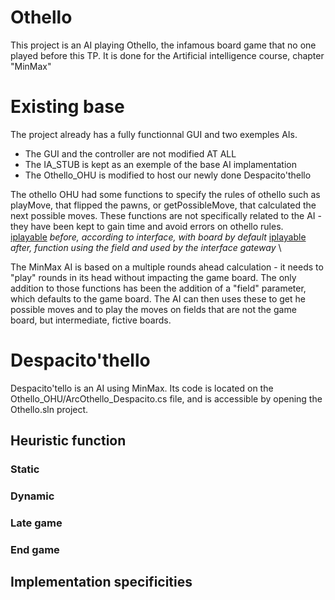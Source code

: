 # Othello
This project is an AI playing Othello, the infamous board game that no one played before this TP. It is done for the Artificial intelligence course, chapter "MinMax"

# Existing base
The project already has a fully functionnal GUI and two exemples AIs.
* The GUI and the controller are not modified AT ALL
* The IA_STUB is kept as an exemple of the base AI implamentation
* The Othello_OHU is modified to host our newly done Despacito'thello

The othello OHU had some functions to specify the rules of othello such as playMove, that flipped the pawns, or getPossibleMove, that calculated the next possible moves. These functions are not specifically related to the AI - they have been kept to gain time and avoid errors on othello rules.\
[iplayable](./img/isplayable_default.png?raw=true)
_before, according to interface, with board by default_
[iplayable](./img/isplayable_field.png?raw=true)
_after, function using the field and used by the interface gateway_
\

The MinMax AI is based on a multiple rounds ahead calculation - it needs to "play" rounds in its head without impacting the game board. The only addition to those functions has been the addition of a "field" parameter, which defaults to the game board. The AI can then uses these to get he possible moves and to play the moves on fields that are not the game board, but intermediate, fictive boards.


# Despacito'thello
Despacito'tello is an AI using MinMax. Its code is located on the Othello_OHU/ArcOthello_Despacito.cs file, and is accessible by opening the Othello.sln project.

## Heuristic function
### Static
### Dynamic
### Late game
### End game

## Implementation specificities